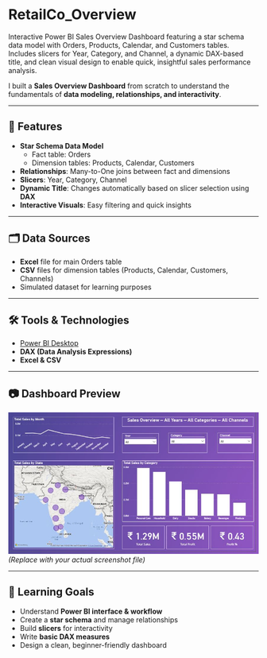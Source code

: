 # RetailCo_Overview
Interactive Power BI Sales Overview Dashboard featuring a star schema data model with Orders, Products, Calendar, and Customers tables. Includes slicers for Year, Category, and Channel, a dynamic DAX-based title, and clean visual design to enable quick, insightful sales performance analysis.

I built a **Sales Overview Dashboard** from scratch to understand the fundamentals of **data modeling, relationships, and interactivity**.

---

## 📌 Features
- **Star Schema Data Model**  
  - Fact table: Orders  
  - Dimension tables: Products, Calendar, Customers
- **Relationships**: Many-to-One joins between fact and dimensions
- **Slicers**: Year, Category, Channel
- **Dynamic Title**: Changes automatically based on slicer selection using **DAX**
- **Interactive Visuals**: Easy filtering and quick insights

---

## 🗂 Data Sources
- **Excel** file for main Orders table  
- **CSV** files for dimension tables (Products, Calendar, Customers, Channels)  
- Simulated dataset for learning purposes

---

## 🛠 Tools & Technologies
- [Power BI Desktop](https://powerbi.microsoft.com/desktop/)
- **DAX (Data Analysis Expressions)**
- **Excel & CSV**

---

## 📷 Dashboard Preview
![Dashboard Screenshot](RetailCo_Overview.JPG)  
*(Replace with your actual screenshot file)*

---

## 🎯 Learning Goals
- Understand **Power BI interface & workflow**
- Create a **star schema** and manage relationships
- Build **slicers** for interactivity
- Write **basic DAX measures**
- Design a clean, beginner-friendly dashboard
